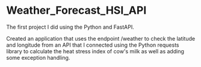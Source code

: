 # Weather_Forecast_HSI_API
The first project I did using the Python and FastAPI.

Created an application that uses the endpoint /weather to check the latitude and longitude from an API that I connected using the Python requests library to calculate the heat stress index of cow's milk as well as adding some exception handling.
